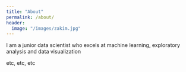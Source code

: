```yaml
---
title: "About"
permalink: /about/
header:
  image: "/images/zakim.jpg"
---
```


I am a junior data scientist who excels at machine learning, exploratory analysis and data visualization

etc, etc, etc
